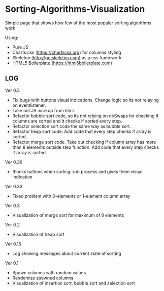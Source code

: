 # Sorting-Algorithms-Visualization
Simple page that shows how few of the most popular sorting algorithms work

Using:
  * Pure JS
  * Charts.css (https://chartscss.org) for columns styling
  * Skeleton (http://getskeleton.com) as a css framework
  * HTML5 Boilerplate (https://html5boilerplate.com)

LOG
--------
Ver 0.5
  * Fix bugs with buttons visual indications. Change logic so its not relaying on eventlistener.
  * Take out JS markup from html.
  * Refactor bubble sort code, so its not relying on noSwaps for checking if columns are sorted and it checks if sorted every step.
  * Refactor selection sort code the same way as bubble sort.
  * Refactor heap sort code. Add code that every step checks if array is sorted.
  * Refactor merge sort code. Take out checking if column array has more than 8 elements outside step function. Add code that every step checks if array is sorted.

Ver 0.36
  * Blocks buttons when sorting is in process and gives them visual indication

Ver 0.33
  * Fixed problem with 0-elements or 1-element column array
 
Ver 0.3 
  * Visualization of merge sort for maximum of 8 elements

Ver 0.2
  * Visualization of heap sort

Ver 0.15
  * Log showing messages about current state of sorting

Ver 0.1
  * Spawn columns with random values
  * Randomize spawned columns
  * Visualization of insertion sort, bubble sort and selection sort
